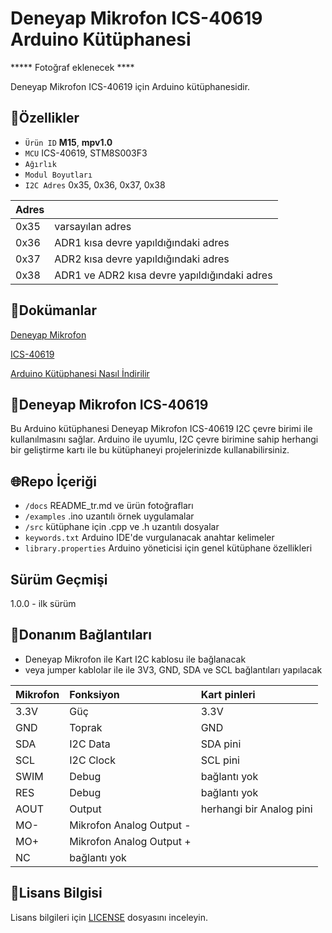 # Deneyap Mikrofon ICS-40619 Arduino Kütüphanesi

***** Fotoğraf eklenecek ****

Deneyap Mikrofon ICS-40619 için Arduino kütüphanesidir.

## :mag_right:Özellikler 
- `Ürün ID` **M15**, **mpv1.0**
- `MCU` ICS-40619, STM8S003F3
- `Ağırlık`
- `Modul Boyutları`
- `I2C Adres` 0x35, 0x36, 0x37, 0x38

| Adres |  | 
| :---  | :---     |
| 0x35 | varsayılan adres |
| 0x36 | ADR1 kısa devre yapıldığındaki adres |
| 0x37 | ADR2 kısa devre yapıldığındaki adres |
| 0x38 | ADR1 ve ADR2 kısa devre yapıldığındaki adres |

## :closed_book:Dokümanlar
[Deneyap Mikrofon](https://docs.deneyapkart.org/en/content/contentDetail/deneyap-modul-deneyap-mikrofon-m15)

[ICS-40619](https://invensense.tdk.com/wp-content/uploads/2016/02/ICS-40619-Datasheet.pdf?ref_disty=digikey)

[Arduino Kütüphanesi Nasıl İndirilir](https://docs.arduino.cc/software/ide-v1/tutorials/installing-libraries)

## :pushpin:Deneyap Mikrofon ICS-40619
Bu Arduino kütüphanesi Deneyap Mikrofon ICS-40619 I2C çevre birimi ile kullanılmasını sağlar. Arduino ile uyumlu, I2C çevre birimine sahip herhangi bir geliştirme kartı ile bu kütüphaneyi projelerinizde kullanabilirsiniz.

## :globe_with_meridians:Repo İçeriği
- `/docs` README_tr.md ve ürün fotoğrafları
- `/examples` .ino uzantılı örnek uygulamalar
- `/src` kütüphane için .cpp ve .h uzantılı dosyalar
- `keywords.txt` Arduino IDE'de vurgulanacak anahtar kelimeler
- `library.properties` Arduino yöneticisi için genel kütüphane özellikleri

## Sürüm Geçmişi
1.0.0 - ilk sürüm

## :rocket:Donanım Bağlantıları
- Deneyap Mikrofon ile Kart I2C kablosu ile bağlanacak
- veya jumper kablolar ile ile 3V3, GND, SDA ve SCL bağlantıları yapılacak 

|Mikrofon| Fonksiyon| Kart pinleri |
| :---     | :---   |   :---  |
| 3.3V     | Güç    | 3.3V    |
| GND      | Toprak |GND      |
| SDA      | I2C Data  | SDA pini |
| SCL      | I2C Clock | SCL pini|
|SWIM | Debug | bağlantı yok |
|RES  | Debug | bağlantı yok |
|AOUT | Output |herhangi bir Analog pini| 
| MO- |Mikrofon Analog Output -||
| MO+ |Mikrofon Analog Output +||
| NC          | bağlantı yok |   |

## :bookmark_tabs:Lisans Bilgisi 
Lisans bilgileri için [LICENSE](https://github.com/deneyapkart/deneyap-mikrofon-arduino-library/blob/master/LICENSE) dosyasını inceleyin.
